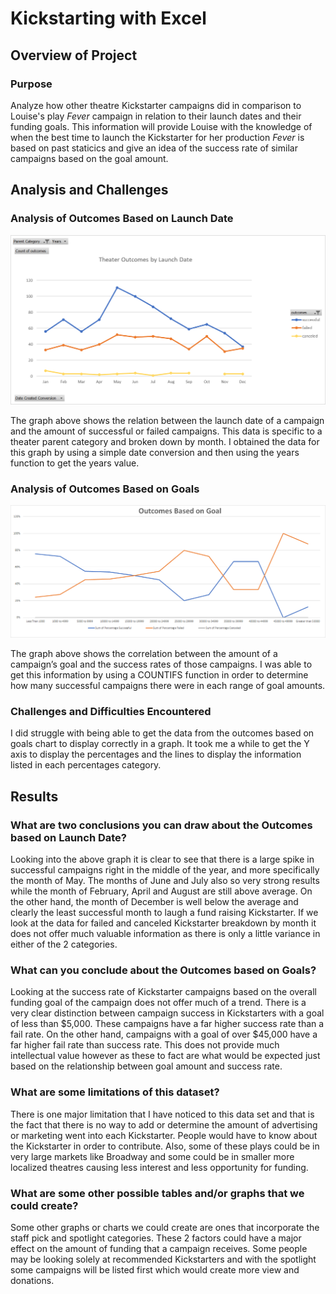 # **Kickstarting with Excel**

## **Overview of Project**

### Purpose

Analyze how other theatre Kickstarter campaigns did in comparison to Louise's play *Fever* campaign in relation to their launch dates and their funding goals.  This information will provide Louise with the knowledge of when the best time to launch the Kickstarter for her production *Fever* is based on past staticics and give an idea of the success rate of similar campaigns based on the goal amount.

## **Analysis and Challenges**

### Analysis of Outcomes Based on Launch Date

![Theater_Outcomes_vs_Launch](Theater_Outcomes_vs_Launch.png)

The graph above shows the relation between the launch date of a campaign and the amount of successful or failed campaigns.  This data is specific to a theater parent category and broken down by month. I obtained the data for this graph by using a simple date conversion and then using the years function to get the years value.

### Analysis of Outcomes Based on Goals

![Outcomes vs Goals](Outcomes_vs_Goals.png)

The graph above shows the correlation between the amount of a campaign’s goal and the success rates of those campaigns.  I was able to get this information by using a COUNTIFS function in order to determine how many successful campaigns there were in each range of goal amounts.

### Challenges and Difficulties Encountered

I did struggle with being able to get the data from the outcomes based on goals chart to display correctly in a graph.  It took me a while to get the Y axis to display the percentages and the lines to display the information listed in each percentages category.

## **Results**

### What are two conclusions you can draw about the Outcomes based on Launch Date?

Looking into the above graph it is clear to see that there is a large spike in successful campaigns right in the middle of the year, and more specifically the month of May.  The months of June and July also so very strong results while the month of February, April and August are still above average.  On the other hand, the month of December is well below the average and clearly the least successful month to laugh a fund raising Kickstarter.  If we look at the data for failed and canceled Kickstarter breakdown by month it does not offer much valuable information as there is only a little variance in either of the 2 categories.

### What can you conclude about the Outcomes based on Goals?

Looking at the success rate of Kickstarter campaigns based on the overall funding goal of the campaign does not offer much of a trend.  There is a very clear distinction between campaign success in Kickstarters with a goal of less than $5,000.  These campaigns have a far higher success rate than a fail rate. On the other hand, campaigns with a goal of over $45,000 have a far higher fail rate than success rate.  This does not provide much intellectual value however as these to fact are what would be expected just based on the relationship between goal amount and success rate.

### What are some limitations of this dataset?

There is one major limitation that I have noticed to this data set and that is the fact that there is no way to add or determine the amount of advertising or marketing went into each Kickstarter.  People would have to know about the Kickstarter in order to contribute.  Also, some of these plays could be in very large markets like Broadway and some could be in smaller more localized theatres causing less interest and less opportunity for funding.

### What are some other possible tables and/or graphs that we could create?

Some other graphs or charts we could create are ones that incorporate the staff pick and spotlight categories.  These 2 factors could have a major effect on the amount of funding that a campaign receives.  Some people may be looking solely at recommended Kickstarters and with the spotlight some campaigns will be listed first which would create more view and donations.
